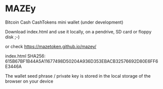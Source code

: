 # MAZEy

Bitcoin Cash CashTokens mini wallet (under development)

Download index.html and use it locally, on a pendrive, SD card or floppy disk ;-)

or check https://mazetoken.github.io/mazey/

index.html SHA256: 615B67BF1B44A5A11677498D50204A936D353EBACB32576692D80E6FF6E3446A

The wallet seed phrase / private key is stored in the local storage of the browser on your device